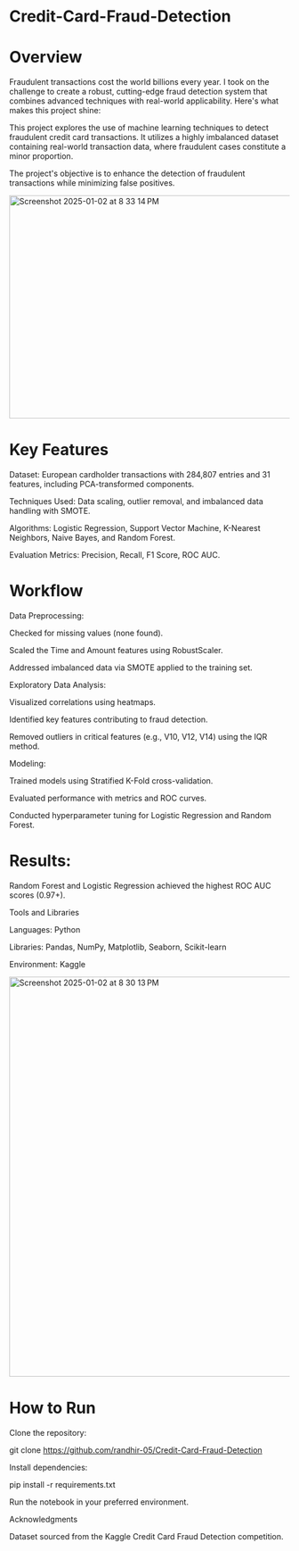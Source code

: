 # Credit-Card-Fraud-Detection

# Overview
Fraudulent transactions cost the world billions every year. I took on the challenge to create a robust, cutting-edge fraud detection system that combines advanced techniques with real-world applicability. Here's what makes this project shine:

This project explores the use of machine learning techniques to detect fraudulent credit card transactions. It utilizes a highly imbalanced dataset containing real-world transaction data, where fraudulent cases constitute a minor proportion.

The project's objective is to enhance the detection of fraudulent transactions while minimizing false positives.

<img width="800" height="400" alt="Screenshot 2025-01-02 at 8 33 14 PM" src="https://github.com/user-attachments/assets/22c507e1-10bf-4def-87c4-65703ce5c470" />


# Key Features

Dataset: European cardholder transactions with 284,807 entries and 31 features, including PCA-transformed components.

Techniques Used: Data scaling, outlier removal, and imbalanced data handling with SMOTE.

Algorithms: Logistic Regression, Support Vector Machine, K-Nearest Neighbors, Naive Bayes, and Random Forest.

Evaluation Metrics: Precision, Recall, F1 Score, ROC AUC.

# Workflow

Data Preprocessing:

Checked for missing values (none found).

Scaled the Time and Amount features using RobustScaler.

Addressed imbalanced data via SMOTE applied to the training set.

Exploratory Data Analysis:

Visualized correlations using heatmaps.

Identified key features contributing to fraud detection.

Removed outliers in critical features (e.g., V10, V12, V14) using the IQR method.

Modeling:

Trained models using Stratified K-Fold cross-validation.

Evaluated performance with metrics and ROC curves.

Conducted hyperparameter tuning for Logistic Regression and Random Forest.

# Results:

Random Forest and Logistic Regression achieved the highest ROC AUC scores (0.97+).

Tools and Libraries

Languages: Python

Libraries: Pandas, NumPy, Matplotlib, Seaborn, Scikit-learn

Environment: Kaggle

<img width="717" alt="Screenshot 2025-01-02 at 8 30 13 PM" src="https://github.com/user-attachments/assets/4aa0a11b-c8bb-4c4e-a388-5aed5380306a" />


# How to Run

Clone the repository:

git clone https://github.com/randhir-05/Credit-Card-Fraud-Detection

Install dependencies:

pip install -r requirements.txt

Run the notebook in your preferred environment.

Acknowledgments

Dataset sourced from the Kaggle Credit Card Fraud Detection competition.
